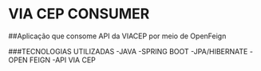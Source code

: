 # VIA CEP CONSUMER
##Aplicação que consome API da VIACEP por meio de OpenFeign

###TECNOLOGIAS UTILIZADAS
-JAVA
-SPRING BOOT 
-JPA/HIBERNATE
-OPEN FEIGN 
-API VIA CEP 

